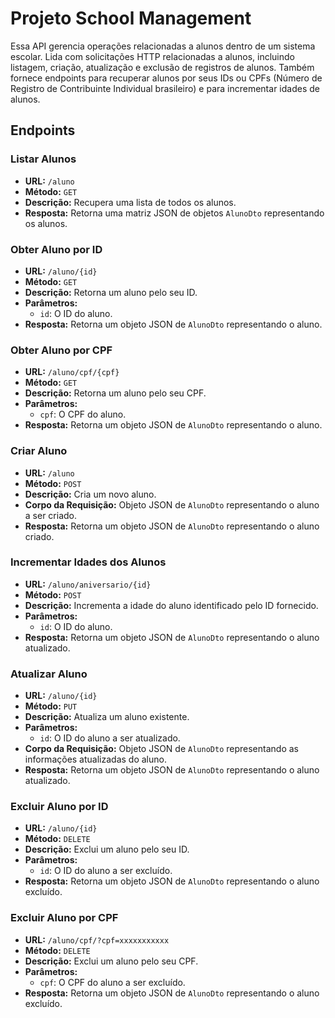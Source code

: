 # Projeto School Management
Essa API gerencia operações relacionadas a alunos dentro de um sistema escolar. 
Lida com solicitações HTTP relacionadas a alunos, incluindo listagem, criação, atualização e exclusão de registros de alunos. 
Também fornece endpoints para recuperar alunos por seus IDs ou CPFs (Número de Registro de Contribuinte Individual brasileiro) e para incrementar idades de alunos.

## Endpoints

### Listar Alunos
- **URL:** `/aluno`
- **Método:** `GET`
- **Descrição:** Recupera uma lista de todos os alunos.
- **Resposta:** Retorna uma matriz JSON de objetos `AlunoDto` representando os alunos.

### Obter Aluno por ID
- **URL:** `/aluno/{id}`
- **Método:** `GET`
- **Descrição:** Retorna um aluno pelo seu ID.
- **Parâmetros:**
  - `id`: O ID do aluno.
- **Resposta:** Retorna um objeto JSON de `AlunoDto` representando o aluno.

### Obter Aluno por CPF
- **URL:** `/aluno/cpf/{cpf}`
- **Método:** `GET`
- **Descrição:** Retorna um aluno pelo seu CPF.
- **Parâmetros:**
  - `cpf`: O CPF do aluno.
- **Resposta:** Retorna um objeto JSON de `AlunoDto` representando o aluno.

### Criar Aluno
- **URL:** `/aluno`
- **Método:** `POST`
- **Descrição:** Cria um novo aluno.
- **Corpo da Requisição:** Objeto JSON de `AlunoDto` representando o aluno a ser criado.
- **Resposta:** Retorna um objeto JSON de `AlunoDto` representando o aluno criado.

### Incrementar Idades dos Alunos
- **URL:** `/aluno/aniversario/{id}`
- **Método:** `POST`
- **Descrição:** Incrementa a idade do aluno identificado pelo ID fornecido.
- **Parâmetros:**
  - `id`: O ID do aluno.
- **Resposta:** Retorna um objeto JSON de `AlunoDto` representando o aluno atualizado.

### Atualizar Aluno
- **URL:** `/aluno/{id}`
- **Método:** `PUT`
- **Descrição:** Atualiza um aluno existente.
- **Parâmetros:**
  - `id`: O ID do aluno a ser atualizado.
- **Corpo da Requisição:** Objeto JSON de `AlunoDto` representando as informações atualizadas do aluno.
- **Resposta:** Retorna um objeto JSON de `AlunoDto` representando o aluno atualizado.

### Excluir Aluno por ID
- **URL:** `/aluno/{id}`
- **Método:** `DELETE`
- **Descrição:** Exclui um aluno pelo seu ID.
- **Parâmetros:**
  - `id`: O ID do aluno a ser excluído.
- **Resposta:** Retorna um objeto JSON de `AlunoDto` representando o aluno excluído.

### Excluir Aluno por CPF
- **URL:** `/aluno/cpf/?cpf=xxxxxxxxxxx`
- **Método:** `DELETE`
- **Descrição:** Exclui um aluno pelo seu CPF.
- **Parâmetros:**
  - `cpf`: O CPF do aluno a ser excluído.
- **Resposta:** Retorna um objeto JSON de `AlunoDto` representando o aluno excluído.

